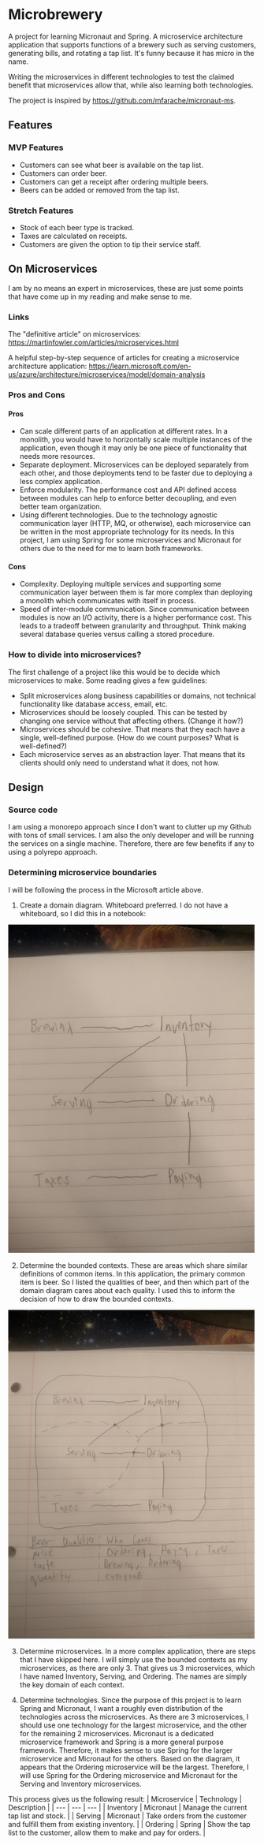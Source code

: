 # Microbrewery
A project for learning Micronaut and Spring. A microservice architecture application that supports functions of a brewery such as serving customers, generating bills, and rotating a tap list. It's funny because it has micro in the name.

Writing the microservices in different technologies to test the claimed benefit that microservices allow that, while also learning both technologies.

The project is inspired by https://github.com/mfarache/micronaut-ms.

## Features
### MVP Features
- Customers can see what beer is available on the tap list.
- Customers can order beer.
- Customers can get a receipt after ordering multiple beers.
- Beers can be added or removed from the tap list.

### Stretch Features
- Stock of each beer type is tracked.
- Taxes are calculated on receipts.
- Customers are given the option to tip their service staff.

## On Microservices
I am by no means an expert in microservices, these are just some points that have come up in my reading and make sense to me.

### Links
The "definitive article" on microservices:
https://martinfowler.com/articles/microservices.html

A helpful step-by-step sequence of articles for creating a microservice architecture application:
https://learn.microsoft.com/en-us/azure/architecture/microservices/model/domain-analysis 

### Pros and Cons
#### Pros
- Can scale different parts of an application at different rates. In a monolith, you would have to horizontally scale multiple instances of the application, even though it may only be one piece of functionality that needs more resources.
- Separate deployment. Microservices can be deployed separately from each other, and those deployments tend to be faster due to deploying a less complex application.
- Enforce modularity. The performance cost and API defined access between modules can help to enforce better decoupling, and even better team organization.
- Using different technologies. Due to the technology agnostic communication layer (HTTP, MQ, or otherwise), each microservice can be written in the most appropriate technology for its needs. In this project, I am using Spring for some microservices and Micronaut for others due to the need for me to learn both frameworks.
#### Cons
- Complexity. Deploying multiple services and supporting some communication layer between them is far more complex than deploying a monolith which communicates with itself in process.
- Speed of inter-module communication. Since communication between modules is now an I/O activity, there is a higher performance cost. This leads to a tradeoff between granularity and throughput. Think making several database queries versus calling a stored procedure.

### How to divide into microservices?
The first challenge of a project like this would be to decide which microservices to make. Some reading gives a few guidelines:
- Split microservices along business capabilities or domains, not technical functionality like database access, email, etc.
- Microservices should be loosely coupled. This can be tested by changing one service without that affecting others. (Change it how?)
- Microservices should be cohesive. That means that they each have a single, well-defined purpose. (How do we count purposes? What is well-defined?)
- Each microservice serves as an abstraction layer. That means that its clients should only need to understand what it does, not how.

## Design
### Source code
I am using a monorepo approach since I don't want to clutter up my Github with tons of small services. I am also the only developer and will be running the services on a single machine. Therefore, there are few benefits if any to using a polyrepo approach.

### Determining microservice boundaries
I will be following the process in the Microsoft article above.
1. Create a domain diagram. Whiteboard preferred. I do not have a whiteboard, so I did this in a notebook:

<img src="design/Domain%20Diagram.jpg" width="500">

2. Determine the bounded contexts. These are areas which share similar definitions of common items. In this application, the primary common item is beer. So I listed the qualities of beer, and then which part of the domain diagram cares about each quality. I used this to inform the decision of how to draw the bounded contexts.

<img src="design/Bounded%20Contexts.jpg" width="500">

3. Determine microservices. In a more complex application, there are steps that I have skipped here. I will simply use the bounded contexts as my microservices, as there are only 3. That gives us 3 microservices, which I have named Inventory, Serving, and Ordering. The names are simply the key domain of each context.

4. Determine technologies. Since the purpose of this project is to learn Spring and Micronaut, I want a roughly even distribution of the technologies across the microservices. As there are 3 microservices, I should use one technology for the largest microservice, and the other for the remaining 2 microservices. Micronaut is a dedicated microservice framework and Spring is a more general purpose framework. Therefore, it makes sense to use Spring for the larger microservice and Micronaut for the others. Based on the diagram, it appears that the Ordering microservice will be the largest. Therefore, I will use Spring for the Ordering microservice and Micronaut for the Serving and Inventory microservices.

This process gives us the following result:
| Microservice | Technology | Description |
| ---          | ---        | --- |
| Inventory    | Micronaut  | Manage the current tap list and stock. |
| Serving      | Micronaut  | Take orders from the customer and fulfill them from existing inventory. |
| Ordering     | Spring     | Show the tap list to the customer, allow them to make and pay for orders. |